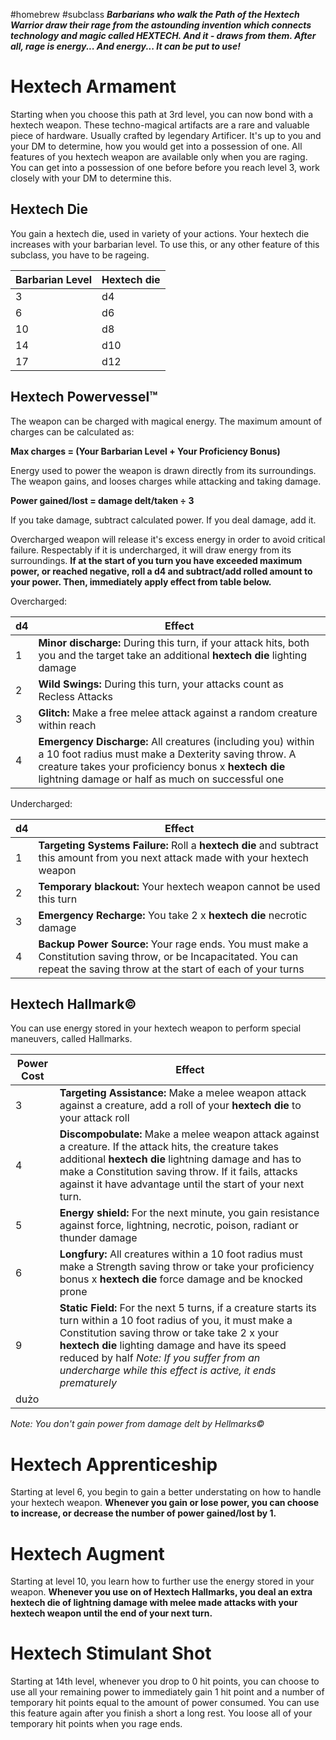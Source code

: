 #homebrew #subclass
***Barbarians who walk the Path of the Hextech Warrior draw their rage from the astounding invention which connects technology and magic called HEXTECH. And it - draws from them. After all, rage is energy... And energy... It can be put to use!***

# Hextech Armament
Starting when you choose this path at 3rd level, you can now bond with a hextech weapon. These techno-magical artifacts are a rare and valuable piece of hardware. Usually crafted by legendary Artificer. It's up to you and your DM to determine, how you would get into a possession of one. All features of you hextech weapon are available only when you are raging. You can get into a possession of one before before you reach level 3, work closely with your DM to determine this.

## Hextech Die
You gain a hextech die, used in variety of your actions. Your hextech die increases with your barbarian level. To use this, or any other feature of this subclass, you have to be rageing.

| Barbarian Level | Hextech die |
| --- | --- |
| 3 | d4 |
| 6 | d6 |
| 10 | d8 |
| 14 | d10 |
| 17 | d12|

## Hextech Powervessel™
The weapon can be charged with magical energy. The maximum amount of charges can be calculated as:

**Max charges = (Your Barbarian Level + Your Proficiency Bonus)**

Energy used to power the weapon is drawn directly from its surroundings. The weapon gains, and looses charges while attacking and taking damage. 

**Power gained/lost = damage delt/taken ÷ 3**

If you take damage, subtract calculated power. If you deal damage, add it.

Overcharged weapon will release it's excess energy in order to avoid critical failure. Respectably if it is undercharged, it will draw energy from its surroundings. **If at the start of you turn you have exceeded maximum power, or reached negative, roll a d4 and subtract/add rolled amount to your power. Then, immediately apply effect from table below.**

Overcharged:

| d4 | Effect |
| ---- | ---- |
| 1 | **Minor discharge:** During this turn, if your attack hits, both you and the target take an additional **hextech die** lighting damage|
| 2 | **Wild Swings:** During this turn, your attacks count as Recless Attacks   |
| 3 | **Glitch:** Make a free melee attack against a random creature within reach |
| 4 | **Emergency Discharge:** All creatures (including you) within a 10 foot radius must make a Dexterity saving throw. A creature takes your proficiency bonus x **hextech die** lightning damage or half as much on successful one

Undercharged:
 
| d4 | Effect |
| ---- | ---- |
| 1 | **Targeting Systems Failure:** Roll a **hextech die** and subtract this amount from you next attack made with your hextech weapon  |
| 2 | **Temporary blackout:** Your hextech weapon cannot be used this turn |
| 3 | **Emergency Recharge:** You take 2 x **hextech die** necrotic damage |
| 4 | **Backup Power Source:** Your rage ends. You must make a Constitution saving throw, or be Incapacitated. You can repeat the saving throw at the start of each of your turns|

## Hextech Hallmark©
You can use energy stored in your hextech weapon to perform special maneuvers, called Hallmarks. 

| Power Cost | Effect |
| ---- | --- |
| 3 | **Targeting Assistance:** Make a melee weapon attack against a creature, add a roll of your **hextech die** to your attack roll |
| 4 | **Discompobulate:** Make a melee weapon attack against a creature. If the attack hits, the creature takes additional **hextech die** lightning damage and has to make a Constitution saving throw. If it fails, attacks against it have advantage until the start of your next turn.
| 5 | **Energy shield:** For the next minute, you gain resistance against force, lightning, necrotic, poison, radiant or thunder damage  |
| 6 | **Longfury:** All creatures within a 10 foot radius must make a Strength saving throw or take your proficiency bonus x **hextech die** force damage and be knocked prone |
| 9 | **Static Field:** For the next 5 turns, if a creature starts its turn within a 10 foot radius of you, it must make a Constitution saving throw or take take 2 x your **hextech die** lighting damage and have its speed reduced by half *Note: If you suffer from an undercharge while this effect is active, it ends prematurely* |
| dużo | |

*Note: You don't gain power from damage delt by Hellmarks©*
# Hextech Apprenticeship
Starting at level 6, you begin to gain a better understating on how to handle your hextech weapon. **Whenever you gain or lose power, you can choose to increase, or decrease the number of power gained/lost by 1.** 

# Hextech Augment
Starting at level 10, you learn how to further use the energy stored in your weapon. **Whenever you use on of Hextech Hallmarks, you deal an extra hextech die of lightning damage with melee made attacks with your hextech weapon until the end of your next turn.**

# Hextech Stimulant Shot
Starting at 14th level, whenever you drop to 0 hit points, you can choose to use all your remaining power to immediately gain 1 hit point and a number of temporary hit points equal to the amount of power consumed. You can use this feature again after you finish a short a long rest. You loose all of your temporary hit points when you rage ends.